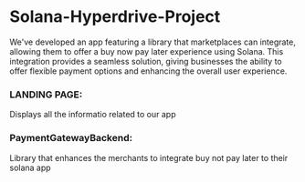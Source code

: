 # Solana-Hyperdrive-Project
We've developed an app featuring a library that marketplaces can integrate, allowing them to offer a buy now pay later experience using Solana. This integration provides a seamless solution, giving businesses the ability to offer flexible payment options and enhancing the overall user experience. 

### LANDING PAGE:
Displays all the informatio related to our app

### PaymentGatewayBackend:
Library that enhances the merchants to integrate buy not pay later to their solana app
